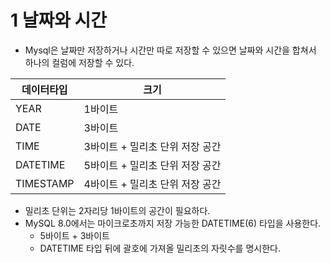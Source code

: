 # 1 날짜와 시간

- Mysql은 날짜만 저장하거나 시간만 따로 저장할 수 있으면 날짜와 시간을 합쳐서 하나의 컬럼에 저장할 수 있다.

| 데이터타입 | 크기                            |
| ---------- | ------------------------------- |
| YEAR       | 1바이트                         |
| DATE       | 3바이트                         |
| TIME       | 3바이트 + 밀리초 단위 저장 공간                      |
| DATETIME   | 5바이트 + 밀리초 단위 저장 공간 |
| TIMESTAMP  | 4바이트 + 밀리초 단위 저장 공간 |

- 밀리초 단위는 2자리당 1바이트의 공간이 필요하다.
- MySQL 8.0에서는 마이크로초까지 저장 가능한 DATETIME(6) 타입을 사용한다.
	- 5바이트 + 3바이트
	- DATETIME 타입 뒤에 괄호에 가져올 밀리초의 자릿수를 명시한다.